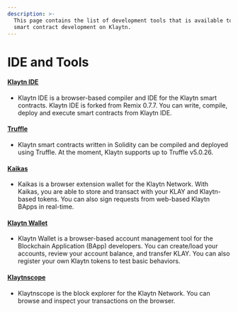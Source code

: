 ```yaml
---
description: >-
  This page contains the list of development tools that is available to help
  smart contract development on Klaytn.
---
```


# IDE and Tools <a id="ide-and-tools"></a>

#### [Klaytn IDE] <a id="klaytn-ide"></a>

* Klaytn IDE is a browser-based compiler and IDE for the Klaytn smart contracts. Klaytn IDE is forked from Remix 0.7.7.
You can write, compile, deploy and execute smart contracts from Klaytn IDE. 

#### [Truffle]  <a id="truffle"></a>

* Klaytn smart contracts written in Solidity can be compiled and deployed using Truffle. At the moment, Klaytn supports up to Truffle v5.0.26.

#### [Kaikas] <a id="kaikas"></a>

* Kaikas is a browser extension wallet for the Klaytn Network. With Kaikas, you are able to store and transact with your KLAY and Klaytn-based tokens. You can also sign requests from web-based Klaytn BApps in real-time.

#### [Klaytn Wallet]  <a id="klaytn-wallet"></a>

* Klaytn Wallet is a browser-based account management tool for the Blockchain Application (BApp) developers. You can create/load your accounts, review your account balance, and transfer KLAY. You can also register your own Klaytn tokens to test basic behaviors.

#### [Klaytnscope]  <a id="klaytnscope"></a>

* Klaytnscope is the block explorer for the Klaytn Network. You can browse and inspect your transactions on the browser.


[Klaytn IDE]: ../../toolkit/klaytn-ide.md 
[Truffle]: ../../toolkit/truffle.md
[Kaikas]: ../../toolkit/kaikas.md
[Klaytn Wallet]: ../../toolkit/klaytn-wallet.md 
[Klaytnscope]: ../../toolkit/klaytnscope.md
